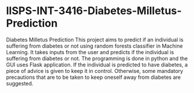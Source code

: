 # llSPS-INT-3416-Diabetes-Milletus-Prediction
Diabetes Milletus Prediction
This project aims to predict if an individual is suffering from diabetes or not using random forests classifier in Machine Learning.
It takes inputs from the user and predicts if the individual is suffering from diabetes or not. 
The programming is done in python and the GUI uses Flask application.
If the individual is predicted to have diabetes, a piece of advice is given to keep it in control. Otherwise, some mandatory precautions that are to be taken to keep oneself away from diabetes are suggested. 
